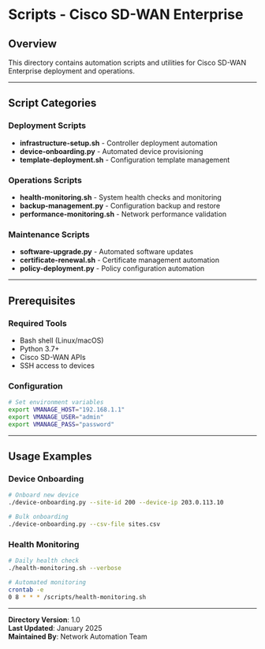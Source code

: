 # Scripts - Cisco SD-WAN Enterprise

## Overview

This directory contains automation scripts and utilities for Cisco SD-WAN Enterprise deployment and operations.

---

## Script Categories

### Deployment Scripts
- **infrastructure-setup.sh** - Controller deployment automation
- **device-onboarding.py** - Automated device provisioning
- **template-deployment.sh** - Configuration template management

### Operations Scripts
- **health-monitoring.sh** - System health checks and monitoring
- **backup-management.py** - Configuration backup and restore
- **performance-monitoring.sh** - Network performance validation

### Maintenance Scripts
- **software-upgrade.py** - Automated software updates
- **certificate-renewal.sh** - Certificate management automation
- **policy-deployment.py** - Policy configuration automation

---

## Prerequisites

### Required Tools
- Bash shell (Linux/macOS)
- Python 3.7+
- Cisco SD-WAN APIs
- SSH access to devices

### Configuration
```bash
# Set environment variables
export VMANAGE_HOST="192.168.1.1"
export VMANAGE_USER="admin"
export VMANAGE_PASS="password"
```

---

## Usage Examples

### Device Onboarding
```bash
# Onboard new device
./device-onboarding.py --site-id 200 --device-ip 203.0.113.10

# Bulk onboarding
./device-onboarding.py --csv-file sites.csv
```

### Health Monitoring
```bash
# Daily health check
./health-monitoring.sh --verbose

# Automated monitoring
crontab -e
0 8 * * * /scripts/health-monitoring.sh
```

---

**Directory Version**: 1.0  
**Last Updated**: January 2025  
**Maintained By**: Network Automation Team